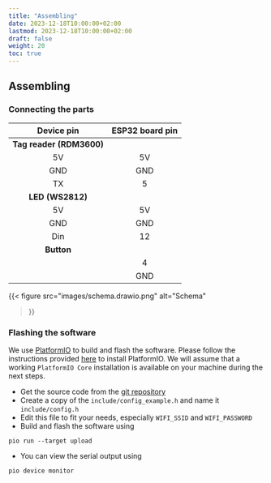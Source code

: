 ```yaml
---
title: "Assembling"
date: 2023-12-18T10:00:00+02:00
lastmod: 2023-12-18T10:00:00+02:00
draft: false
weight: 20
toc: true
---
```

## Assembling

### Connecting the parts


|      Device pin     | ESP32 board pin |
|:-------------------:|:---------------:|
| **Tag reader (RDM3600)** | |
|         5V         |        5V       |
| GND | GND |
| TX | 5 |
| **LED (WS2812)** | |
| 5V | 5V   |
| GND | GND |
| Din |        12       |
| **Button**  | |
|        | 4 |
|        | GND      |

{{< figure
  src="images/schema.drawio.png"
  alt="Schema"
>}}

### Flashing the software

We use [PlatformIO](https://platformio.org/) to build and flash the software.
Please follow the instructions provided [here](https://platformio.org/install/integration) to install PlatformIO.
We will assume that a working `PlatformIO Core` installation is available on your machine during the next steps.

- Get the source code from the [git repository](https://gitlab.hs-flensburg.de/teaching/microcontroller-programmierung-wise-23-24/barmband)
- Create a copy of the `include/config_example.h` and name it `include/config.h`
- Edit this file to fit your needs, especially `WIFI_SSID`  and `WIFI_PASSWORD`
- Build and flash the software using
```shell
pio run --target upload
```
- You can view the serial output using
```shell
pio device monitor
```
